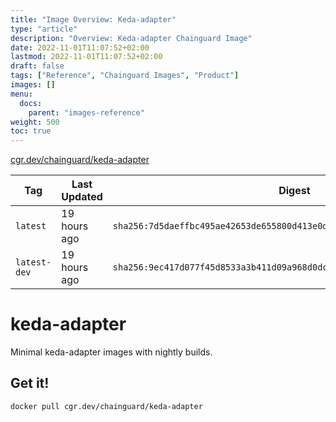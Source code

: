 ```yaml
---
title: "Image Overview: Keda-adapter"
type: "article"
description: "Overview: Keda-adapter Chainguard Image"
date: 2022-11-01T11:07:52+02:00
lastmod: 2022-11-01T11:07:52+02:00
draft: false
tags: ["Reference", "Chainguard Images", "Product"]
images: []
menu:
  docs:
    parent: "images-reference"
weight: 500
toc: true
---
```


[cgr.dev/chainguard/keda-adapter](https://github.com/chainguard-images/images/tree/main/images/keda-adapter)

| Tag          | Last Updated | Digest                                                                    |
|--------------|--------------|---------------------------------------------------------------------------|
| `latest`     | 19 hours ago | `sha256:7d5daeffbc495ae42653de655800d413e0d81937506f5d0d599fa657d6a16665` |
| `latest-dev` | 19 hours ago | `sha256:9ec417d077f45d8533a3b411d09a968d0dcc23b04a0d88da75674d40ff9962b7` |

# keda-adapter

Minimal keda-adapter images with nightly builds.

## Get it!

```shell
docker pull cgr.dev/chainguard/keda-adapter
```